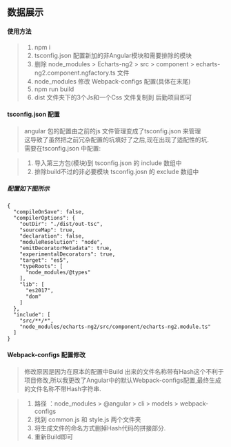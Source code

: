## 数据展示


#### 使用方法


> 1. npm i     
> 1. tsconfig.json 配置新加的非Angular模块和需要排除的模块
> 1. 删除 node_modules > Echarts-ng2  > src > component > echarts-ng2.component.ngfactory.ts  文件
> 1. node_modules 修改 Webpack-configs 配置(具体在末尾)    
> 1. npm run build
> 1. dist 文件夹下的3个Js和一个Css 文件复制到 后勤项目即可



#### tsconfig.json 配置

> angular 包的配置由之前的js 文件管理变成了tsconfig.json 来管理     
> 这导致了虽然把之前冗杂配置的坑填好了之后,现在出现了适配性的坑.     
> 需要在tsconfig.json 中配置:


> 1. 导入第三方包(模块)到 tsconfig.json 的 include 数组中
> 2. 排除build不过的非必要模块 tsconfig.josn 的 exclude 数组中


##### 配置如下图所示
```
{
  "compileOnSave": false,
  "compilerOptions": {
    "outDir": "./dist/out-tsc",
    "sourceMap": true,
    "declaration": false,
    "moduleResolution": "node",
    "emitDecoratorMetadata": true,
    "experimentalDecorators": true,
    "target": "es5",
    "typeRoots": [
      "node_modules/@types"
    ],
    "lib": [
      "es2017",
      "dom"
    ]
  },
  "include": [
    "src/**/*",
    "node_modules/echarts-ng2/src/component/echarts-ng2.module.ts"
  ]
}
```



#### Webpack-configs 配置修改

> 修改原因是因为在原本的配置中Build 出来的文件名称带有Hash这个不利于项目修改,所以我更改了Angular中的默认Webpack-configs配置,最终生成的文件名称不带Hash字符串.       



> 1. 路径 ：node_modules > @angular > cli > models > webpack-configs
> 2. 找到 common.js 和 style.js 两个文件夹
> 3. 将生成文件的命名方式删掉Hash代码的拼接部分.
> 4. 重新Build即可



